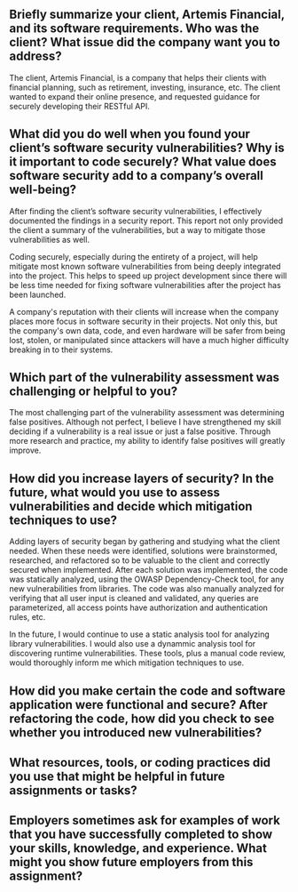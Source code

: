 ## Briefly summarize your client, Artemis Financial, and its software requirements. Who was the client? What issue did the company want you to address?

The client, Artemis Financial, is a company that helps their clients with financial planning, such as retirement, investing, insurance, etc. The client wanted to expand their online presence, and requested guidance for securely developing their RESTful API.

## What did you do well when you found your client’s software security vulnerabilities? Why is it important to code securely? What value does software security add to a company’s overall well-being?

After finding the client’s software security vulnerabilities, I effectively documented the findings in a security report. This report not only provided the client a summary of the vulnerabilities, but a way to mitigate those vulnerabilities as well.

Coding securely, especially during the entirety of a project, will help mitigate most known software vulnerabilities from being deeply integrated into the project. This helps to speed up project development since there will be less time needed for fixing software vulnerabilities after the project has been launched.

A company's reputation with their clients will increase when the company places more focus in software security in their projects. Not only this, but the company's own data, code, and even hardware will be safer from being lost, stolen, or manipulated since attackers will have a much higher difficulty breaking in to their systems. 

## Which part of the vulnerability assessment was challenging or helpful to you?

The most challenging part of the vulnerability assessment was determining false positives. Although not perfect, I believe I have strengthened my skill deciding if a vulnerability is a real issue or just a false positive. Through more research and practice, my ability to identify false positives will greatly improve.

## How did you increase layers of security? In the future, what would you use to assess vulnerabilities and decide which mitigation techniques to use?

Adding layers of security began by gathering and studying what the client needed. When these needs were identified, solutions were brainstormed, researched, and refactored so to be valuable to the client and correctly secured when implemented. After each solution was implemented, the code was statically analyzed, using the OWASP Dependency-Check tool, for any new vulnerabilities from libraries. The code was also manually analyzed for verifying that all user input is cleaned and validated, any queries are parameterized, all access points have authorization and authentication rules, etc.

In the future, I would continue to use a static analysis tool for analyzing library vulnerabilities. I would also use a dynammic analysis tool for discovering runtime vulnerabilities. These tools, plus a manual code review, would thoroughly inform me which mitigation techniques to use.

## How did you make certain the code and software application were functional and secure? After refactoring the code, how did you check to see whether you introduced new vulnerabilities?


## What resources, tools, or coding practices did you use that might be helpful in future assignments or tasks?


## Employers sometimes ask for examples of work that you have successfully completed to show your skills, knowledge, and experience. What might you show future employers from this assignment?
